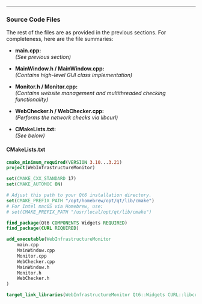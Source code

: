 
---

### Source Code Files

The rest of the files are as provided in the previous sections. For completeness, here are the file summaries:

- **main.cpp:**  
  *(See previous section)*

- **MainWindow.h / MainWindow.cpp:**  
  *(Contains high-level GUI class implementation)*

- **Monitor.h / Monitor.cpp:**  
  *(Contains website management and multithreaded checking functionality)*

- **WebChecker.h / WebChecker.cpp:**  
  *(Performs the network checks via libcurl)*

- **CMakeLists.txt:**  
  *(See below)*

#### CMakeLists.txt

```cmake
cmake_minimum_required(VERSION 3.10...3.21)
project(WebInfrastructureMonitor)

set(CMAKE_CXX_STANDARD 17)
set(CMAKE_AUTOMOC ON)

# Adjust this path to your Qt6 installation directory.
set(CMAKE_PREFIX_PATH "/opt/homebrew/opt/qt/lib/cmake")
# For Intel macOS via Homebrew, use:
# set(CMAKE_PREFIX_PATH "/usr/local/opt/qt/lib/cmake")

find_package(Qt6 COMPONENTS Widgets REQUIRED)
find_package(CURL REQUIRED)

add_executable(WebInfrastructureMonitor
    main.cpp
    MainWindow.cpp
    Monitor.cpp
    WebChecker.cpp
    MainWindow.h
    Monitor.h
    WebChecker.h
)

target_link_libraries(WebInfrastructureMonitor Qt6::Widgets CURL::libcurl)
